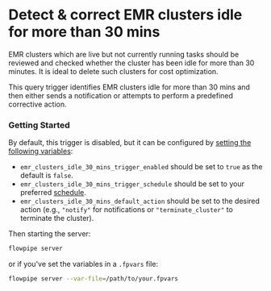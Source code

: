 # Detect & correct EMR clusters idle for more than 30 mins

EMR clusters which are live but not currently running tasks should be reviewed and checked whether the cluster has been idle for more than 30 minutes. It is ideal to delete such clusters for cost optimization.

This query trigger identifies EMR clusters idle for more than 30 mins and then either sends a notification or attempts to perform a predefined corrective action.

### Getting Started

By default, this trigger is disabled, but it can be configured by [setting the following variables](https://flowpipe.io/docs/build/mod-variables#passing-input-variables):
- `emr_clusters_idle_30_mins_trigger_enabled` should be set to `true` as the default is `false`.
- `emr_clusters_idle_30_mins_trigger_schedule` should be set to your preferred [schedule](https://flowpipe.io/docs/flowpipe-hcl/trigger/schedule#more-examples).
- `emr_clusters_idle_30_mins_default_action` should be set to the desired action (e.g., `"notify"` for notifications or `"terminate_cluster"` to terminate the cluster).

Then starting the server:
```sh
flowpipe server
```

or if you've set the variables in a `.fpvars` file:
```sh
flowpipe server --var-file=/path/to/your.fpvars
```